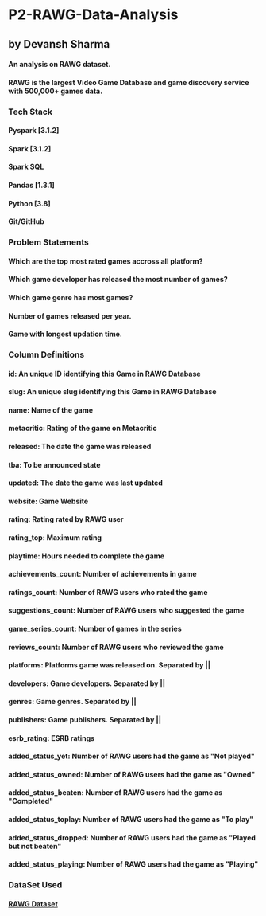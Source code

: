 # P2-RAWG-Data-Analysis
## by Devansh Sharma
#### An analysis on RAWG dataset.

#### RAWG is the largest Video Game Database and game discovery service with 500,000+ games data.

### Tech Stack
#### Pyspark [3.1.2]
#### Spark [3.1.2]
#### Spark SQL
#### Pandas [1.3.1]
#### Python [3.8]
#### Git/GitHub
### Problem Statements
#### Which are the top most rated games accross all platform?
#### Which game developer has released the most number of games?
#### Which game genre has most games?
#### Number of games released per year.
#### Game with longest updation time.
### Column Definitions
#### id: An unique ID identifying this Game in RAWG Database
#### slug: An unique slug identifying this Game in RAWG Database
#### name: Name of the game
#### metacritic: Rating of the game on Metacritic
#### released: The date the game was released
#### tba: To be announced state
#### updated: The date the game was last updated
#### website: Game Website
#### rating: Rating rated by RAWG user
#### rating_top: Maximum rating
#### playtime: Hours needed to complete the game
#### achievements_count: Number of achievements in game
#### ratings_count: Number of RAWG users who rated the game
#### suggestions_count: Number of RAWG users who suggested the game
#### game_series_count: Number of games in the series
#### reviews_count: Number of RAWG users who reviewed the game
#### platforms: Platforms game was released on. Separated by ||
#### developers: Game developers. Separated by ||
#### genres: Game genres. Separated by ||
#### publishers: Game publishers. Separated by ||
#### esrb_rating: ESRB ratings
#### added_status_yet: Number of RAWG users had the game as "Not played"
#### added_status_owned: Number of RAWG users had the game as "Owned"
#### added_status_beaten: Number of RAWG users had the game as "Completed"
#### added_status_toplay: Number of RAWG users had the game as "To play"
#### added_status_dropped: Number of RAWG users had the game as "Played but not beaten"
#### added_status_playing: Number of RAWG users had the game as "Playing"
### DataSet Used
#### [RAWG Dataset](https://www.kaggle.com/jummyegg/rawg-game-dataset)


